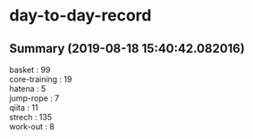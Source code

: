 # day-to-day-record  
## Summary  (2019-08-18 15:40:42.082016)  
basket : 99  
core-training : 19  
hatena : 5  
jump-rope : 7  
qiita : 11  
strech : 135  
work-out : 8  
